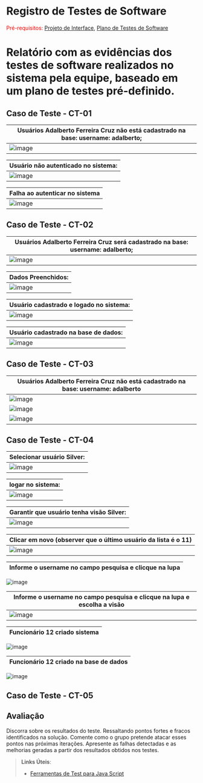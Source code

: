 # Registro de Testes de Software

<span style="color:red">Pré-requisitos: <a href="3-Projeto de Interface.md"> Projeto de Interface</a></span>, <a href="8-Plano de Testes de Software.md"> Plano de Testes de Software</a>

Relatório com as evidências dos testes de software realizados no sistema pela equipe, baseado em um plano de testes pré-definido.
=====
## Caso de Teste - CT-01          

|Usuários Adalberto Ferreira Cruz não está cadastrado na base: username: adalberto;| 
|----------------------------------------------------------------------------------|
|![image](https://user-images.githubusercontent.com/94413402/173254754-85cba624-6964-487f-8ddb-e248e3f04eca.png)| 

| Usuário não autenticado no sistema:|
|----------------------------------------------------------------------------------|
|![image](https://user-images.githubusercontent.com/94413402/173255116-aa23f942-ae0c-40ad-a113-d481a3ebdf47.png)|

|Falha ao autenticar no sistema|
|----------------------------------------------------------------------------------|
|![image](https://user-images.githubusercontent.com/94413402/173255216-3ce6b929-59b1-49c6-abfe-31e9215ecc62.png)|



## Caso de Teste - CT-02      

|Usuários Adalberto Ferreira Cruz será cadastrado na base: username: adalberto;|
|------------------------------------------------------------------------------|
|![image](https://user-images.githubusercontent.com/94413402/173255363-56edf58e-3a81-4333-8330-d117b1ac9e10.png)|

|Dados Preenchidos:|
|------------------------------------------------------------------------------|
|![image](https://user-images.githubusercontent.com/94413402/173255406-8557e186-dae9-423f-87cf-e3f8adec4763.png)|

|Usuário cadastrado e logado no sistema:|
|------------------------------------------------------------------------------|
|![image](https://user-images.githubusercontent.com/94413402/173255439-0c05fba8-c108-47d1-9615-879cb686c6ea.png)|

|Usuário cadastrado na base de dados:|
|------------------------------------------------------------------------------|
|![image](https://user-images.githubusercontent.com/94413402/173255457-8dd7e98a-4d6d-42c2-83e7-7b9bc0a938e1.png)|




## Caso de Teste - CT-03     

|Usuários Adalberto Ferreira Cruz não está cadastrado na base: username: adalberto|
|------------------------------------------------------------------------------|
|![image](https://user-images.githubusercontent.com/94413402/173255586-346da5e8-fd81-4735-a02b-4584af63fa9a.png)|
|![image](https://user-images.githubusercontent.com/94413402/173255630-9ce724fe-9bb9-4e51-9fc5-2870dc4e9958.png)|
|![image](https://user-images.githubusercontent.com/94413402/173255640-16ac7d8d-1dd9-454f-92fa-835e13db2029.png)|



## Caso de Teste - CT-04  

|Selecionar usuário Silver:|
|------------------------------------------------------------------------------|
|![image](https://user-images.githubusercontent.com/94413402/173256619-5144a909-e676-45ba-9171-1bb2be295a73.png)|

|logar no sistema:|
|------------------------------------------------------------------------------|
|![image](https://user-images.githubusercontent.com/94413402/173256686-63823774-789f-41fc-8b5f-3a6e21ed857d.png)|

|Garantir que usuário tenha visão Silver:|
|------------------------------------------------------------------------------|
|![image](https://user-images.githubusercontent.com/94413402/173256653-3be4b17e-0672-4921-9e1f-eb5082625bcb.png)|

|Clicar em novo (observer que o último usuário da lista é o 11) |
|------------------------------------------------------------------------------|
|![image](https://user-images.githubusercontent.com/94413402/173256718-154a1368-7596-4df6-86a1-d293e2d7c35f.png)|

|Informe o username no campo pesquisa e clicque na lupa|
|------------------------------------------------------------------------------|
![image](https://user-images.githubusercontent.com/94413402/173257951-6d9bfe40-8fb9-44d5-88fb-51bbfaf6484d.png)

|Informe o username no campo pesquisa e clicque na lupa e escolha a visão|
|------------------------------------------------------------------------------|
|![image](https://user-images.githubusercontent.com/94413402/173257994-f52e0634-dbc0-443f-9d5a-1b337556170a.png)|

|Funcionário 12 criado sistema|
|------------------------------------------------------------------------------|
![image](https://user-images.githubusercontent.com/94413402/173258159-d7e445bd-7781-4cd5-90f9-d4b130187985.png)

|Funcionário 12 criado na base de dados|
|------------------------------------------------------------------------------|
![image](https://user-images.githubusercontent.com/94413402/173258192-a2dcaf48-bf75-49ff-92d6-1dd860dccb2c.png)








## Caso de Teste - CT-05

## Avaliação

Discorra sobre os resultados do teste. Ressaltando pontos fortes e fracos identificados na solução. Comente como o grupo pretende atacar esses pontos nas próximas iterações. Apresente as falhas detectadas e as melhorias geradas a partir dos resultados obtidos nos testes.

> **Links Úteis**:
> - [Ferramentas de Test para Java Script](https://geekflare.com/javascript-unit-testing/)
